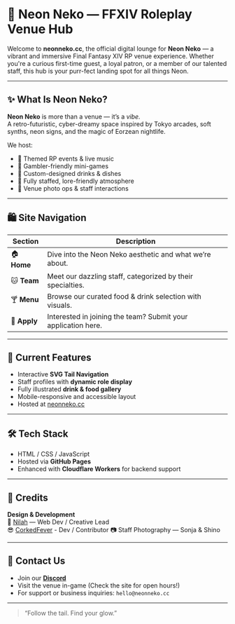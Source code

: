 # 🐾 Neon Neko — FFXIV Roleplay Venue Hub

Welcome to **neonneko.cc**, the official digital lounge for **Neon Neko** — a vibrant and immersive Final Fantasy XIV RP venue experience. Whether you're a curious first-time guest, a loyal patron, or a member of our talented staff, this hub is your purr-fect landing spot for all things Neon.

---

## ✨ What Is Neon Neko?

**Neon Neko** is more than a venue — it’s a *vibe.*  
A retro-futuristic, cyber-dreamy space inspired by Tokyo arcades, soft synths, neon signs, and the magic of Eorzean nightlife.

We host:
- 💃 Themed RP events & live music
- 🎰 Gambler-friendly mini-games
- 🍹 Custom-designed drinks & dishes
- 🌈 Fully staffed, lore-friendly atmosphere
- 📸 Venue photo ops & staff interactions

---

## 🛍️ Site Navigation

| Section | Description |
|--------|-------------|
| 🏠 **Home** | Dive into the Neon Neko aesthetic and what we’re about. |
| 🐱 **Team** | Meet our dazzling staff, categorized by their specialties. |
| 🍸 **Menu** | Browse our curated food & drink selection with visuals. |
| 💌 **Apply** | Interested in joining the team? Submit your application here. |

---

## 🎉 Current Features

- Interactive **SVG Tail Navigation**
- Staff profiles with **dynamic role display**
- Fully illustrated **drink & food gallery**
- Mobile-responsive and accessible layout
- Hosted at [neonneko.cc](https://neonneko.cc)

---

## 🛠️ Tech Stack

- HTML / CSS / JavaScript
- Hosted via **GitHub Pages**
- Enhanced with **Cloudflare Workers** for backend support

---

## 🤝 Credits

**Design & Development**  
🐾 [Nilah](https://github.com/nilah-xiv) — Web Dev / Creative Lead  
😎 [CorkedFever](https://github.com/CorkedFever) - Dev / Contributor 
📷 Staff Photography — Sonja & Shino

---

## 💌 Contact Us

- Join our [**Discord**](https://discord.gg/EZ7bTCFZ6v)
- Visit the venue in-game (Check the site for open hours!)
- For support or business inquiries: `hello@neonneko.cc`

---

> “Follow the tail. Find your glow.”

